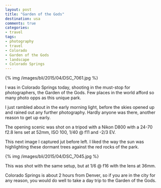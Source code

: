 ```yaml
---
layout: post
title: "Garden of the Gods"
destination: usa
comments: true
categories:
- travel
tags:
- photography
- travel
- Colorado
- Garden of the Gods
- landscape
- Colorado Springs
---
```


{% img /images/bli/2015/04/DSC_7061.jpg %}

I was in Colorado Springs today, shooting in the must-stop for photographers, the Garden of the Gods. Few places in the world afford so many photo opps as this unique park.  

<!--more-->

I just rambled about in the early morning light, before the skies opened up and rained out any further photography. Hardly anyone was there, another reason to get up early. 

The opening scenic was shot on a tripod with a Nikon D800 with a 24-70 f2.8 lens set at 52mm, ISO 100, 1/40 @ f11 and -2/3 EV. 

This next image I captured jut before left. I liked the way the sun was highlighting these dormant trees against the red rocks of the park.

{% img /images/bli/2015/04/DSC_7045.jpg %} 

This was shot with the same setup, but at 1/6 @ f16 with the lens at 36mm. 

Colorado Springs is about 2 hours from Denver, so if you are in the city for any reason, you would do well to take a day trip to the Garden of the Gods. 